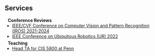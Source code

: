 ## Services

<h4 style="margin:0 10px 0;">Conference Reviews</h4>

<ul style="margin:0 0 5px;">
  <li><a href="http://cvpr2023.thecvf.com/"><autocolor>IEEE/CVF Conference on Computer Vision and Pattern Recognition (IROS) 2021-2024</autocolor></a></li>
  <li><a href="http://iccv2021.thecvf.com/"><autocolor>IEEE Conference on Ubiquitous Robotics (UR) 2022</autocolor></a></li>
  <!-- <li><a href="https://eccv2022.ecva.net/"><autocolor>European Conference on Computer Vision (ECCV) 2022</autocolor></a></li> -->
</ul>

<h4 style="margin:0 10px 0;">Teaching</h4>

<ul style="margin:0 0 5px;">
  <li><a href="https://sites.google.com/seas.upenn.edu/cis5800fall2023/home"><autocolor>Head TA for CIS 5800 at Penn</autocolor></a></li>
  <!-- <li><a href="http://iccv2021.thecvf.com/"><autocolor>IEEE Conference on Ubiquitous Robotics (UR) 2022</autocolor></a></li> -->
  <!-- <li><a href="https://eccv2022.ecva.net/"><autocolor>European Conference on Computer Vision (ECCV) 2022</autocolor></a></li> -->
</ul>

<!-- <h4 style="margin:0 10px 0;">Journal Reviewers</h4>

<ul style="margin:0 0 20px;">
  <li><a href="https://www.computer.org/csdl/journal/tp"><autocolor>IEEE Transactions on Pattern Analysis and Machine Intelligence (TPAMI)</autocolor></a></li>
  <li><a href="https://www.springer.com/journal/11263"><autocolor>International Journal of Computer Vision (IJCV)</autocolor></a></li>
</ul> -->